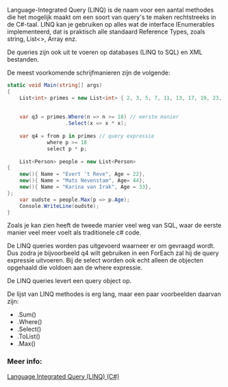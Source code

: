 Language-Integrated Query (LINQ) is de naam voor een aantal methodes die het mogelijk maakt om een soort van query's te maken rechtstreeks in de C#-taal. LINQ kan je gebruiken op alles wat de interface IEnumerables implementeerd, dat is praktisch alle standaard Reference Types, zoals string, List<>, Array enz. 

De queries zijn ook uit te voeren op databases (LINQ to SQL)  en XML bestanden. 

De meest voorkomende schrijfmanieren zijn de volgende:

```c#
static void Main(string[] args)
{
    List<int> primes = new List<int> { 2, 3, 5, 7, 11, 13, 17, 19, 23, 29 };
    
    
    var q3 = primes.Where(n => n >= 18) // eerste manier
                   .Select(x => x * x);    
                   
    var q4 = from p in primes // query expressie
             where p >= 18
             select p * p;
         
    List<Person> people = new List<Person>
{
    new(){ Name = "Evert 't Reve", Age = 22},
    new(){ Name = "Mats Nevenstam", Age= 44},
    new(){ Name = "Karina van Irak", Age = 33},
};
    var oudste = people.Max(p => p.Age);
    Console.WriteLine(oudste);
}
```

Zoals je kan zien heeft de tweede manier veel weg van SQL, waar de eerste manier veel meer voelt als traditionele c# code.

De LINQ queries worden pas uitgevoerd waarneer er om gevraagd wordt. Dus zodra je bijvoorbeeld q4 wilt gebruiken in een ForEach zal hij de query expressie uitvoeren. Bij de select worden ook echt alleen de objecten opgehaald die voldoen aan de where expressie.

De LINQ queries levert een query object op. 

De lijst van LINQ methodes is erg lang, maar een paar voorbeelden daarvan zijn:

- .Sum()
- .Where()
- .Select()
- .ToList()
- .Max()

### Meer info:
[Language Integrated Query (LINQ) (C#)](https://learn.microsoft.com/en-us/dotnet/csharp/programming-guide/concepts/linq/)